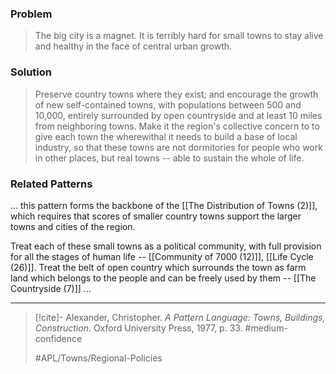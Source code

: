 ### Problem
>The big city is a magnet. It is terribly hard for small towns to stay alive and healthy in the face of central urban growth.

### Solution
>Preserve country towns where they exist; and encourage the growth of new self-contained towns, with populations between 500 and 10,000, entirely surrounded by open countryside and at least 10 miles from neighboring towns. Make it the region's collective concern to to give each town the wherewithal it needs to build a base of local industry, so that these towns are not dormitories for people who work in other places, but real towns -- able to sustain the whole of life. 

### Related Patterns
... this pattern forms the backbone of the [[The Distribution of Towns (2)]], which requires that scores of smaller country towns support the larger towns and cities of the region.

Treat each of these small towns as a political community, with full provision for all the stages of human life -- [[Community of 7000 (12)]], [[Life Cycle (26)]]. Treat the belt of open country which surrounds the town as farm land which belongs to the people and can be freely used by them -- [[The Countryside (7)]] ...

---
> [!cite]- Alexander, Christopher. _A Pattern Language: Towns, Buildings, Construction_. Oxford University Press, 1977, p. 33.
> #medium-confidence 
> 
> #APL/Towns/Regional-Policies 